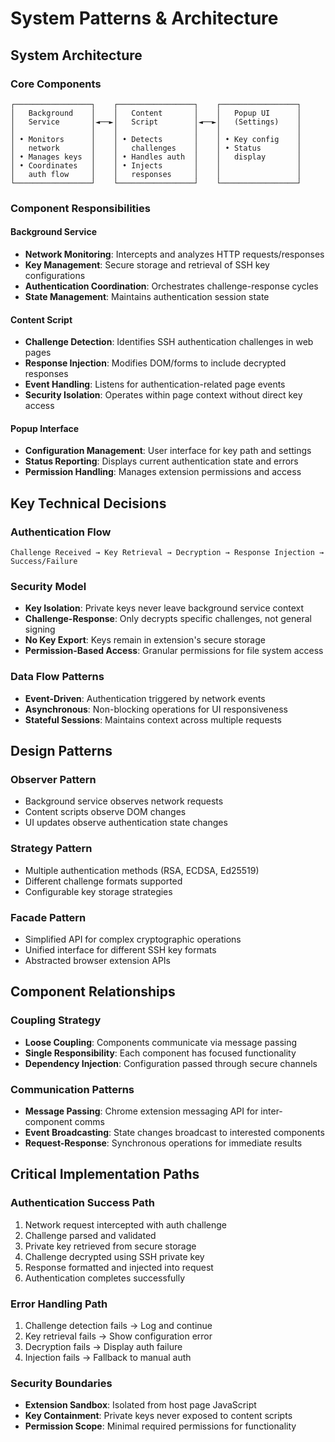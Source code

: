 # System Patterns & Architecture

## System Architecture

### Core Components

```
┌─────────────────┐    ┌─────────────────┐    ┌─────────────────┐
│   Background    │    │   Content       │    │   Popup UI      │
│   Service       │◄──►│   Script        │◄──►│   (Settings)    │
│                 │    │                 │    │                 │
│ • Monitors      │    │ • Detects       │    │ • Key config    │
│   network       │    │   challenges    │    │ • Status        │
│ • Manages keys  │    │ • Handles auth  │    │   display       │
│ • Coordinates   │    │ • Injects       │    │                 │
│   auth flow     │    │   responses     │    │                 │
└─────────────────┘    └─────────────────┘    └─────────────────┘
```

### Component Responsibilities

#### Background Service
- **Network Monitoring**: Intercepts and analyzes HTTP requests/responses
- **Key Management**: Secure storage and retrieval of SSH key configurations
- **Authentication Coordination**: Orchestrates challenge-response cycles
- **State Management**: Maintains authentication session state

#### Content Script
- **Challenge Detection**: Identifies SSH authentication challenges in web pages
- **Response Injection**: Modifies DOM/forms to include decrypted responses
- **Event Handling**: Listens for authentication-related page events
- **Security Isolation**: Operates within page context without direct key access

#### Popup Interface
- **Configuration Management**: User interface for key path and settings
- **Status Reporting**: Displays current authentication state and errors
- **Permission Handling**: Manages extension permissions and access

## Key Technical Decisions

### Authentication Flow
```
Challenge Received → Key Retrieval → Decryption → Response Injection → Success/Failure
```

### Security Model
- **Key Isolation**: Private keys never leave background service context
- **Challenge-Response**: Only decrypts specific challenges, not general signing
- **No Key Export**: Keys remain in extension's secure storage
- **Permission-Based Access**: Granular permissions for file system access

### Data Flow Patterns
- **Event-Driven**: Authentication triggered by network events
- **Asynchronous**: Non-blocking operations for UI responsiveness
- **Stateful Sessions**: Maintains context across multiple requests

## Design Patterns

### Observer Pattern
- Background service observes network requests
- Content scripts observe DOM changes
- UI updates observe authentication state changes

### Strategy Pattern
- Multiple authentication methods (RSA, ECDSA, Ed25519)
- Different challenge formats supported
- Configurable key storage strategies

### Facade Pattern
- Simplified API for complex cryptographic operations
- Unified interface for different SSH key formats
- Abstracted browser extension APIs

## Component Relationships

### Coupling Strategy
- **Loose Coupling**: Components communicate via message passing
- **Single Responsibility**: Each component has focused functionality
- **Dependency Injection**: Configuration passed through secure channels

### Communication Patterns
- **Message Passing**: Chrome extension messaging API for inter-component comms
- **Event Broadcasting**: State changes broadcast to interested components
- **Request-Response**: Synchronous operations for immediate results

## Critical Implementation Paths

### Authentication Success Path
1. Network request intercepted with auth challenge
2. Challenge parsed and validated
3. Private key retrieved from secure storage
4. Challenge decrypted using SSH private key
5. Response formatted and injected into request
6. Authentication completes successfully

### Error Handling Path
1. Challenge detection fails → Log and continue
2. Key retrieval fails → Show configuration error
3. Decryption fails → Display auth failure
4. Injection fails → Fallback to manual auth

### Security Boundaries
- **Extension Sandbox**: Isolated from host page JavaScript
- **Key Containment**: Private keys never exposed to content scripts
- **Permission Scope**: Minimal required permissions for functionality
